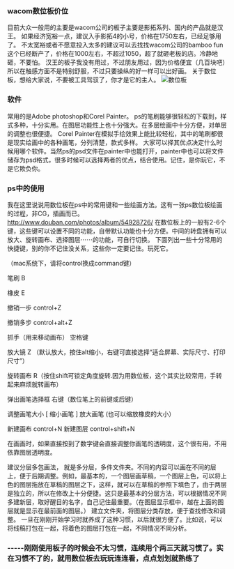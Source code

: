 ### wacom数位板价位
   目前大众一般用的主要是wacom公司的板子主要是影拓系列、国内的产品就是汉王。
 如果经济宽裕一点，建议入手影拓4的小号，价格在1750左右，已经足够用了。
 不太宽裕或者不愿意投入太多的建议可以去找找wacom公司的bamboo fun这个已经断产了，价格在1000左右，不超过1050，超了就砸老板的店。冷静地砸，不要怕。
 汉王的板子我没有用过，不过朋友用过，因为价格便宜（几百块吧）所以在触感方面不是特别舒服，不过只要操纵的好一样可以出好画。
 关于数位板，想给大家说，不要被工具驾驭了，你才是它的主人。
 ![数位板](https://timgsa.baidu.com/timg?image&quality=80&size=b9999_10000&sec=1511030212147&di=59edc52edf12668c158d8ce2bd0894f3&imgtype=0&src=http://image20.it168.com/201201_800x800/923/d07d03b9e7739db.jpg)
### 软件
常用的是Adobe photoshop和Corel Painter。
ps的笔刷能够很轻松的下载到，样式多种，十分实用。在图层功能性上也十分强大。在多层绘画中十分方便，对单层的调整也很便捷。
Corel Painter在模拟手绘效果上能比较轻松，其中的笔刷都很是现实绘画中的各种画笔，分列清楚，款式多样。
大家可以择其优点决定什么时候用哪个软件。当然ps的psd文件在painter中也能打开，painter中也可以将文件储存为psd格式，很多时候可以选择两者的优点，结合使用。记住，是你玩它，不是它欺负你。

### ps中的使用
我在这里说说用数位板在ps中的常用键和一些绘画方法。这有一张ps数位板绘画的过程，非CG，插画而已。http://www.douban.com/photos/album/54928726/
在数位板上的一般有2-6个键，这些键可以设置不同的功能，自带默认功能也十分方便。中间的转盘拥有可以放大、旋转画布、选择图层⋯⋯的功能，可自行切换。
下面列出一些十分常用的快捷键，别的你不记住没关系，这些你一定要记住。玩死它。

（mac系统下，请将control换成command键）

笔刷   B

橡皮   E

撤销一步 control+Z

撤销多步 control+alt+Z

抓手（用来移动画布）  空格键

放大镜   Z  （默认放大，按住alt缩小，右键可直接选择“适合屏幕、实际尺寸、打印尺寸”）

旋转画布   R（按住shift可锁定角度旋转.因为用数位板，这个其实比较常用，手转起来麻烦就转画布）

弹出画笔选择框   右键（数位笔上的前键或后键）

调整画笔大小    [   缩小画笔
                          ]   放大画笔   (也可以缩放橡皮的大小）

新建画布  control+N
新建图层  control+shift+N

在画画时，如果直接按到了数字键会直接调整你画笔的透明度，这个很有用，不用依靠图层透明度。

建议分层多包画法，
就是多分层，多件文件夹。不同的内容可以画在不同的层上，便于后期调整。例如，最基本的，一个图层画草稿，一个图层上色，可以将上色的图层拖放在草稿的图层之下，这样，就可以在草稿的参照下填色了，由于两层是独立的，所以在修改上十分便捷。这只是最基本的分层方法，可以根据情况不同多建新层，取好醒目的名字，自己记住最重要。（在图层显示框中，越在上面的图层就是显示在最前面的图层。）
建立文件夹，将图层分类存放，便于查找修改和调整。
一旦在刚刚开始学习时就养成了这种习惯，以后就很方便了。比如说，可以将线稿打包在一起，将着色的图层打包在一起，不同情况不同分析。



### -----刚刚使用板子的时候会不太习惯，连续用个两三天就习惯了。实在习惯不了的，就用数位板去玩玩连连看，点点划划就熟练了